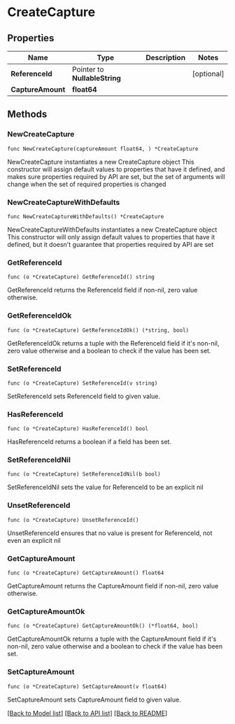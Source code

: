 # CreateCapture

## Properties

Name | Type | Description | Notes
------------ | ------------- | ------------- | -------------
**ReferenceId** | Pointer to **NullableString** |  | [optional] 
**CaptureAmount** | **float64** |  | 

## Methods

### NewCreateCapture

`func NewCreateCapture(captureAmount float64, ) *CreateCapture`

NewCreateCapture instantiates a new CreateCapture object
This constructor will assign default values to properties that have it defined,
and makes sure properties required by API are set, but the set of arguments
will change when the set of required properties is changed

### NewCreateCaptureWithDefaults

`func NewCreateCaptureWithDefaults() *CreateCapture`

NewCreateCaptureWithDefaults instantiates a new CreateCapture object
This constructor will only assign default values to properties that have it defined,
but it doesn't guarantee that properties required by API are set

### GetReferenceId

`func (o *CreateCapture) GetReferenceId() string`

GetReferenceId returns the ReferenceId field if non-nil, zero value otherwise.

### GetReferenceIdOk

`func (o *CreateCapture) GetReferenceIdOk() (*string, bool)`

GetReferenceIdOk returns a tuple with the ReferenceId field if it's non-nil, zero value otherwise
and a boolean to check if the value has been set.

### SetReferenceId

`func (o *CreateCapture) SetReferenceId(v string)`

SetReferenceId sets ReferenceId field to given value.

### HasReferenceId

`func (o *CreateCapture) HasReferenceId() bool`

HasReferenceId returns a boolean if a field has been set.

### SetReferenceIdNil

`func (o *CreateCapture) SetReferenceIdNil(b bool)`

 SetReferenceIdNil sets the value for ReferenceId to be an explicit nil

### UnsetReferenceId
`func (o *CreateCapture) UnsetReferenceId()`

UnsetReferenceId ensures that no value is present for ReferenceId, not even an explicit nil
### GetCaptureAmount

`func (o *CreateCapture) GetCaptureAmount() float64`

GetCaptureAmount returns the CaptureAmount field if non-nil, zero value otherwise.

### GetCaptureAmountOk

`func (o *CreateCapture) GetCaptureAmountOk() (*float64, bool)`

GetCaptureAmountOk returns a tuple with the CaptureAmount field if it's non-nil, zero value otherwise
and a boolean to check if the value has been set.

### SetCaptureAmount

`func (o *CreateCapture) SetCaptureAmount(v float64)`

SetCaptureAmount sets CaptureAmount field to given value.



[[Back to Model list]](../README.md#documentation-for-models) [[Back to API list]](../README.md#documentation-for-api-endpoints) [[Back to README]](../README.md)


